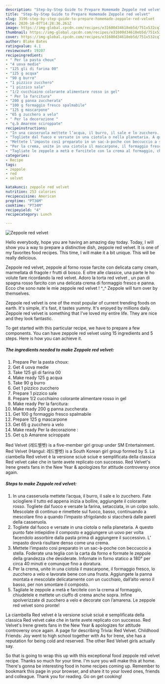 ```yaml
---
description: "Step-by-Step Guide to Prepare Homemade Zeppole red velvet"
title: "Step-by-Step Guide to Prepare Homemade Zeppole red velvet"
slug: 3196-step-by-step-guide-to-prepare-homemade-zeppole-red-velvet
date: 2020-10-07T14:28:36.261Z
image: https://img-global.cpcdn.com/recipes/e31600d34618eb5d/751x532cq70/zeppole-red-velvet-recipe-main-photo.jpg
thumbnail: https://img-global.cpcdn.com/recipes/e31600d34618eb5d/751x532cq70/zeppole-red-velvet-recipe-main-photo.jpg
cover: https://img-global.cpcdn.com/recipes/e31600d34618eb5d/751x532cq70/zeppole-red-velvet-recipe-main-photo.jpg
author: Blake Bates
ratingvalue: 4.1
reviewcount: 19207
recipeingredient:
- " Per la pasta choux"
- "4 uova medie"
- "125 gli di farina 00"
- "125 g acqua"
- "90 g burro"
- "1 pizzico zucchero"
- "1 pizzico sale"
- "1/2 cucchiaino colorante alimentare rosso in gel"
- " Per la farcitura"
- "200 g panna zuccherata"
- "100 g formaggio fresco spalmabile"
- "125 g mascarpone"
- "65 g zucchero a velo"
- " Per la decorazione "
- "q.b Amarene sciroppate"
recipeinstructions:
- "In una casseruola mettete l’acqua, il burro, il sale e lo zucchero. Fate sciogliere il tutto ed appena inizia a bollire, aggiungete il colorante rosso. Togliete dal fuoco e versate la farina, setacciata, in un colpo solo. Mescolate di continuo e rimettete sul fuoco, basso, continuando a mescolare fino a quando l’impasto sfrigolando si staccherà dalle pareti della casseruola."
- "Togliete dal fuoco e versate in una ciotola o nella planetaria. A questo punto fate intiepidire il composto e aggiungere un uovo per volta facendolo assorbire dalla pasta prima di aggiungere il successivo. L’ impasto dovrà risultare denso come una crema."
- "Mettete l’impasto così preparato in un sac-à-poche con beccuccio a stella. Foderate una teglia con la carta da forno e formate le zeppole della grandezza che desiderate. Infornate in forno statico a 180° per circa 40 minuti e comunque fino a doratura."
- "Per la crema, unite in una ciotola il mascarpone, il formaggio fresco, lo zucchero a velo e lavorate bene con una frusta. Aggiungete la panna montata e mescolate delicatamente con un cucchiaio, dall’alto verso il basso, per non smontare il composto."
- "Tagliate le zeppole a metà e farcitele con la crema al formaggio, chiudetele e mettete un ciuffo di crema anche sopra. Infine spolverizzate di zucchero a velo e decorate con l’amarena. Le zeppole red velvet sono pronte!"
categories:
- Recipe
tags:
- zeppole
- red
- velvet

katakunci: zeppole red velvet 
nutrition: 253 calories
recipecuisine: American
preptime: "PT36M"
cooktime: "PT34M"
recipeyield: "4"
recipecategory: Lunch

---
```



![Zeppole red velvet](https://img-global.cpcdn.com/recipes/e31600d34618eb5d/751x532cq70/zeppole-red-velvet-recipe-main-photo.jpg)

Hello everybody, hope you are having an amazing day today. Today, I will show you a way to prepare a distinctive dish, zeppole red velvet. It is one of my favorites food recipes. This time, I will make it a bit unique. This will be really delicious.

Zeppole red velvet, zeppole al forno rosse farcite con delicata camy cream, marmellata di fragole r frutti di bosco. E oltre alle classice, una parte le ho volute fare ricordando la red velvet. Adoro la torta red velvet , un pan di spagna rosso farcito con una delicata crema di formaggio fresco e panna. Ecco che sono nate le mie zeppole red velvet ! ^_^ Zeppole will turn over by themselves.

Zeppole red velvet is one of the most popular of current trending foods on earth. It's simple, it's fast, it tastes yummy. It's enjoyed by millions daily. Zeppole red velvet is something that I've loved my entire life. They are nice and they look fantastic.


To get started with this particular recipe, we have to prepare a few components. You can have zeppole red velvet using 15 ingredients and 5 steps. Here is how you can achieve it.

<!--inarticleads1-->

##### The ingredients needed to make Zeppole red velvet:

1. Prepare  Per la pasta choux:
1. Get 4 uova medie
1. Take 125 gli di farina 00
1. Make ready 125 g acqua
1. Take 90 g burro
1. Get 1 pizzico zucchero
1. Prepare 1 pizzico sale
1. Prepare 1/2 cucchiaino colorante alimentare rosso in gel
1. Make ready  Per la farcitura:
1. Make ready 200 g panna zuccherata
1. Get 100 g formaggio fresco spalmabile
1. Prepare 125 g mascarpone
1. Get 65 g zucchero a velo
1. Make ready  Per la decorazione :
1. Get q.b Amarene sciroppate


Red Velvet (레드벨벳) is a five-member girl group under SM Entertainment. Red Velvet (Hangul: 레드벨벳) is a South Korean girl group formed by S. La ciambella Red velvet è la versione sciuè sciuè e semplificata della classica Red velvet cake che in tante avete replicato con successo. Red Velvet&#39;s Irene greets fans in the New Year &amp; apologizes for attitude controversy once again. 

<!--inarticleads2-->

##### Steps to make Zeppole red velvet:

1. In una casseruola mettete l’acqua, il burro, il sale e lo zucchero. Fate sciogliere il tutto ed appena inizia a bollire, aggiungete il colorante rosso. Togliete dal fuoco e versate la farina, setacciata, in un colpo solo. Mescolate di continuo e rimettete sul fuoco, basso, continuando a mescolare fino a quando l’impasto sfrigolando si staccherà dalle pareti della casseruola.
1. Togliete dal fuoco e versate in una ciotola o nella planetaria. A questo punto fate intiepidire il composto e aggiungere un uovo per volta facendolo assorbire dalla pasta prima di aggiungere il successivo. L’ impasto dovrà risultare denso come una crema.
1. Mettete l’impasto così preparato in un sac-à-poche con beccuccio a stella. Foderate una teglia con la carta da forno e formate le zeppole della grandezza che desiderate. Infornate in forno statico a 180° per circa 40 minuti e comunque fino a doratura.
1. Per la crema, unite in una ciotola il mascarpone, il formaggio fresco, lo zucchero a velo e lavorate bene con una frusta. Aggiungete la panna montata e mescolate delicatamente con un cucchiaio, dall’alto verso il basso, per non smontare il composto.
1. Tagliate le zeppole a metà e farcitele con la crema al formaggio, chiudetele e mettete un ciuffo di crema anche sopra. Infine spolverizzate di zucchero a velo e decorate con l’amarena. Le zeppole red velvet sono pronte!


La ciambella Red velvet è la versione sciuè sciuè e semplificata della classica Red velvet cake che in tante avete replicato con successo. Red Velvet&#39;s Irene greets fans in the New Year &amp; apologizes for attitude controversy once again. A page for describing Trivia: Red Velvet. Childhood Friends: Joy went to high school together with As for Irene, she has a reputation for being cold and reserved. The other Red Velvet girls actually say. 

So that is going to wrap this up with this exceptional food zeppole red velvet recipe. Thanks so much for your time. I'm sure you will make this at home. There's gonna be interesting food in home recipes coming up. Remember to bookmark this page in your browser, and share it to your loved ones, friends and colleague. Thank you for reading. Go on get cooking!
